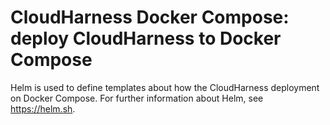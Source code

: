 # CloudHarness Docker Compose: deploy CloudHarness to Docker Compose

Helm is used to define templates about how the CloudHarness deployment on Docker Compose. For further information about Helm, see https://helm.sh.
